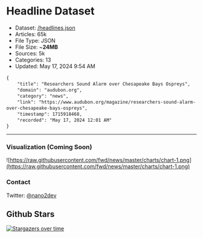 # Headline Dataset

- Dataset: [/headlines.json](https://raw.githubusercontent.com/fwd/news/master/headlines.json) 
- Articles: 65k
- File Type: JSON
- File Size: ~**24MB**
- Sources: 5k
- Categories: 13
- Updated: May 17, 2024 9:54 AM

```
{
    "title": "Researchers Sound Alarm over Chesapeake Bays Ospreys",
    "domain": "audubon.org",
    "category": "news",
    "link": "https://www.audubon.org/magazine/researchers-sound-alarm-over-chesapeake-bays-ospreys",
    "timestamp": 1715918468,
    "recorded": "May 17, 2024 12:01 AM"
}
```

---

### Visualization (Coming Soon)

![https://raw.githubusercontent.com/fwd/news/master/charts/chart-1.png](https://raw.githubusercontent.com/fwd/news/master/charts/chart-1.png)

### Contact 

Twitter: [@nano2dev](https://twitter.com/nano2dev)

## Github Stars

[![Stargazers over time](https://starchart.cc/fwd/news.svg)](https://starchart.cc/fwd/news)
